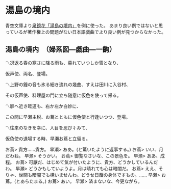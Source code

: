 # 湯島の境内

青空文庫より[泉鏡花「湯島の境内」](https://www.aozora.gr.jp/cards/000050/card3578.html)を例に使った。
あまり良い例ではないと思っているが著作権上の問題がない日本語戯曲でより良い例が見つからなかった。

## 湯島の境内　（婦系図―戯曲―一齣）

〽冴返る春の寒さに降る雨も、暮れていつしか雪となり、

仮声使、両名、登場。

〽上野の鐘の音も氷る細き流れの幾曲、すえは田川に入谷村、

その仮声使、料理屋の門に立ち随意に仮色を使って帰る。

〽廓へ近き畦道も、右か左か白妙に、

この間に早瀬主税、お蔦とともに仮色使と行逢いつつ、登場。

〽往来のなきを幸に、人目を忍び彳みて、

仮色使の退場する時、早瀬お蔦と立留る。

お蔦> 貴方……貴方。
早瀬> ああ。(と驚いたように返事する。)
お蔦> いい、月だわね。
早瀬> そうかい。
お蔦> 御覧なさいな、この景色を。
早瀬> ああ、成程。
お蔦> 可厭だ、はじめて気が付いたように、貴方、どうかしているんだわ。
早瀬> どうかもしていようよ。月は晴れても心は暗闇だ。
お蔦> ええ、そりゃ、世間も暗闇でも構いませんわ。どうせ日蔭の身体ですもの。……
早瀬> お蔦。(とあらたまる。)
お蔦> あい。
早瀬> 済まないな、今更ながら。
